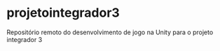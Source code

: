 # projetointegrador3
Repositório remoto do desenvolvimento de jogo na Unity para o projeto integrador 3
